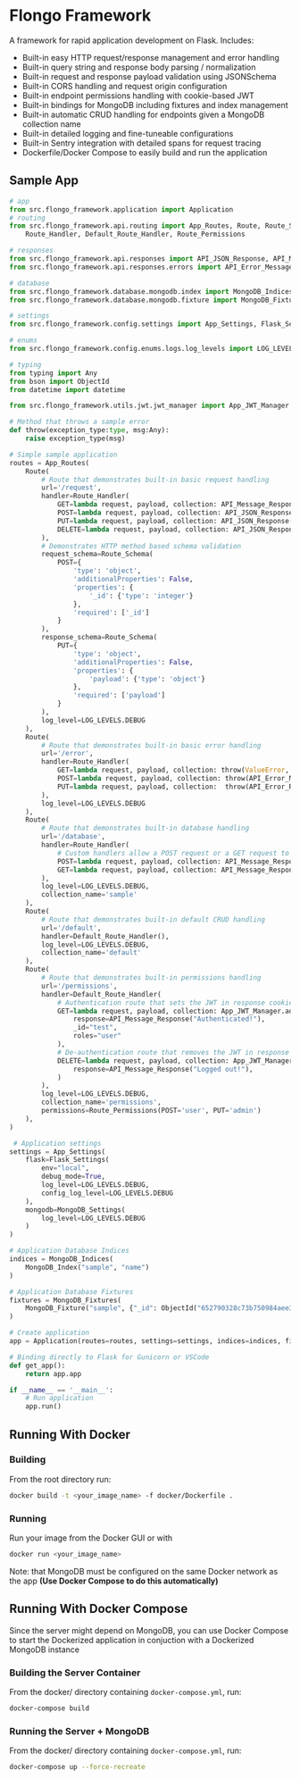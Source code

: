 # Flongo Framework

A framework for rapid application development on Flask. Includes:

- Built-in easy HTTP request/response management and error handling
- Built-in query string and response body parsing / normalization
- Built-in request and response payload validation using JSONSchema
- Built-in CORS handling and request origin configuration
- Built-in endpoint permissions handling with cookie-based JWT
- Built-in bindings for MongoDB including fixtures and index management
- Built-in automatic CRUD handling for endpoints given a MongoDB collection name
- Built-in detailed logging and fine-tuneable configurations
- Built-in Sentry integration with detailed spans for request tracing
- Dockerfile/Docker Compose to easily build and run the application

## Sample App

```python
# app
from src.flongo_framework.application import Application
# routing
from src.flongo_framework.api.routing import App_Routes, Route, Route_Schema, \
    Route_Handler, Default_Route_Handler, Route_Permissions

# responses
from src.flongo_framework.api.responses import API_JSON_Response, API_Message_Response
from src.flongo_framework.api.responses.errors import API_Error_Message, API_Error_Response

# database
from src.flongo_framework.database.mongodb.index import MongoDB_Indices, MongoDB_Index
from src.flongo_framework.database.mongodb.fixture import MongoDB_Fixtures, MongoDB_Fixture

# settings
from src.flongo_framework.config.settings import App_Settings, Flask_Settings, MongoDB_Settings

# enums
from src.flongo_framework.config.enums.logs.log_levels import LOG_LEVELS

# typing
from typing import Any
from bson import ObjectId
from datetime import datetime

from src.flongo_framework.utils.jwt.jwt_manager import App_JWT_Manager

# Method that throws a sample error
def throw(exception_type:type, msg:Any): 
    raise exception_type(msg)

# Simple sample application
routes = App_Routes(
    Route(
        # Route that demonstrates built-in basic request handling
        url='/request',
        handler=Route_Handler(
            GET=lambda request, payload, collection: API_Message_Response("Sample GET request"),
            POST=lambda request, payload, collection: API_JSON_Response({'sample_record': f'{payload["_id"]}', 'created': True}, 201),
            PUT=lambda request, payload, collection: API_JSON_Response({'payload': payload}),
            DELETE=lambda request, payload, collection: API_JSON_Response({'date': datetime.now(), 'deleted': True}),
        ),
        # Demonstrates HTTP method based schema validation
        request_schema=Route_Schema(
            POST={
                'type': 'object',
                'additionalProperties': False,
                'properties': {
                    '_id': {'type': 'integer'}
                },
                'required': ['_id']
            }
        ),
        response_schema=Route_Schema(
            PUT={
                'type': 'object',
                'additionalProperties': False,
                'properties': {
                    'payload': {'type': 'object'}
                },
                'required': ['payload']
            }
        ),
        log_level=LOG_LEVELS.DEBUG
    ),
    Route(
        # Route that demonstrates built-in basic error handling
        url='/error',
        handler=Route_Handler(
            GET=lambda request, payload, collection: throw(ValueError, "Oh no! A value error!"),
            POST=lambda request, payload, collection: throw(API_Error_Message, "Oh no! An API error!"),
            PUT=lambda request, payload, collection:  throw(API_Error_Response, {'data': payload, 'error': 'Oh no!'}),
        ),
        log_level=LOG_LEVELS.DEBUG
    ),
    Route(
        # Route that demonstrates built-in database handling
        url='/database',
        handler=Route_Handler(
            # Custom handlers allow a POST request or a GET request to create different errors
            POST=lambda request, payload, collection: API_Message_Response(collection.insert_one(payload) if collection != None else 'No collection!'),
            GET=lambda request, payload, collection: API_Message_Response(collection.find_one(payload) if collection != None else 'No collection!')
        ),
        log_level=LOG_LEVELS.DEBUG,
        collection_name='sample'
    ),
    Route(
        # Route that demonstrates built-in default CRUD handling
        url='/default',
        handler=Default_Route_Handler(),
        log_level=LOG_LEVELS.DEBUG,
        collection_name='default'
    ),
    Route(
        # Route that demonstrates built-in permissions handling
        url='/permissions',
        handler=Default_Route_Handler(
            # Authentication route that sets the JWT in response cookies
            GET=lambda request, payload, collection: App_JWT_Manager.add_response_jwt(
                response=API_Message_Response("Authenticated!"),
                _id="test",
                roles="user"
            ),
            # De-authentication route that removes the JWT in response cookies
            DELETE=lambda request, payload, collection: App_JWT_Manager.remove_response_jwt(
                response=API_Message_Response("Logged out!"),
            )
        ),
        log_level=LOG_LEVELS.DEBUG,
        collection_name='permissions',
        permissions=Route_Permissions(POST='user', PUT='admin')
    ),
)

 # Application settings
settings = App_Settings(
    flask=Flask_Settings(
        env="local", 
        debug_mode=True, 
        log_level=LOG_LEVELS.DEBUG,
        config_log_level=LOG_LEVELS.DEBUG
    ),
    mongodb=MongoDB_Settings(
        log_level=LOG_LEVELS.DEBUG
    )
)

# Application Database Indices
indices = MongoDB_Indices(
    MongoDB_Index("sample", "name")
)

# Application Database Fixtures
fixtures = MongoDB_Fixtures(
    MongoDB_Fixture("sample", {"_id": ObjectId("652790328c73b750984aee34"), "name": "Peter"})
)

# Create application
app = Application(routes=routes, settings=settings, indices=indices, fixtures=fixtures)

# Binding directly to Flask for Gunicorn or VSCode
def get_app():
    return app.app

if __name__ == '__main__':
    # Run application
    app.run()
```

## Running With Docker

### Building

From the root directory run:

```sh
docker build -t <your_image_name> -f docker/Dockerfile .
```

### Running

Run your image from the Docker GUI or with

```sh
docker run <your_image_name>
```

Note: that MongoDB must be configured on the same Docker network as the app **(Use Docker Compose to do this automatically)**

## Running With Docker Compose

Since the server might depend on MongoDB, you can use Docker Compose to start the Dockerized application in conjuction with a Dockerized MongoDB instance

### Building the Server Container

From the docker/ directory containing `docker-compose.yml`, run:

```sh
docker-compose build
```

### Running the Server + MongoDB

From the docker/ directory containing `docker-compose.yml`, run:

```sh
docker-compose up --force-recreate
```
